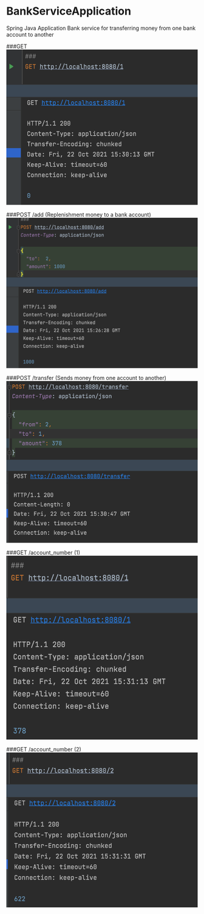 # BankServiceApplication
Spring Java Application Bank service for transferring money from one bank account to another

###GET 
![Screenshot](describe.img/Get1.png)

###POST
/add (Replenishment money to a bank account)
![Screenshot](describe.img/Add.png)

###POST
/transfer (Sends money from one account to another)
![Screenshot](describe.img/Transfer.png)

###GET
/account_number (1)
![Screenshot](describe.img/Result_GET1.png)

###GET
/account_number (2)
![Screenshot](describe.img/Result_GET2.png)

